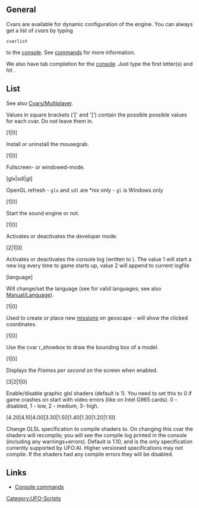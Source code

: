## General

Cvars are available for dynamic configuration of the engine. You can
always get a list of *cvars* by typing

    cvarlist

to the [console](console "wikilink"). See
[commands](commands "wikilink") for more information.

We also have tab completion for the [console](console "wikilink"). Just
type the first letter(s) and hit .

## List

See also [Cvars/Multiplayer](Cvars/Multiplayer "wikilink").

Values in square brackets ('\[' and '\]') contain the possible possible
values for each cvar. Do not leave them in.

\[1\|0\]


Install or uninstall the mousegrab.

\[1\|0\]


Fullscreen- or windowed-mode.

\[glx\|sdl\|gl\]


OpenGL refresh - `glx` and `sdl` are \*nix only - `gl` is Windows only

\[1\|0\]


Start the sound engine or not.

\[1\|0\]


Activates or deactivates the developer mode.

\[2\|1\|0\]


Activates or deactivates the console log (written to ).
The value 1 will start a new log every time to game starts up, value 2
will append to current logfile

\[language\]


Will change/set the language (see for valid languages; see also
[Manual/Language](Manual/Language "wikilink")).

\[1\|0\]


Used to create or place new [missions](adding_mission "wikilink") on
geoscape - will show the clicked coordinates.

\[1\|0\]


Use the cvar r_showbox to draw the bounding box of a model.

\[1\|0\]


Displays the *Frames per second* on the screen when enabled.

\[3\|2\|1\|0\]


Enable/disable graphic glsl shaders (default is 1). You need to set this
to 0 if game crashes on start with video errors (like on Intel G965
cards). 0 - disabled, 1 - low, 2 - medium, 3- high.

\[4.20\|4.10\|4.00\|3.30\|1.50\|1.40\|1.30\|1.20\|1.10\]


Change GLSL specification to compile shaders to. On changing this cvar
the shaders will recompile; you will see the compile log printed in the
console (including any warnings+errors). Default is 1.10, and is the
only specification currently supported by UFO:AI. Higher versioned
specifications may not compile. If the shaders had any compile errors
they will be disabled.

## Links

- [Console commands](commands "wikilink")

[Category:UFO-Scripts](Category:UFO-Scripts "wikilink")
